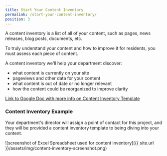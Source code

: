 ```yaml
---
title: Start Your Content Inventory
permalink: /start-your-content-inventory/
position: 3
---
```


A content inventory is a list of all of your content, such as pages, news releases, blog posts, documents, etc.

To truly understand your content and how to improve it for residents, you must assess each piece of content.

A content inventory we'll help your department discover:
* what content is currently on your site
* pageviews and other data for your content
* what content is out of date or no longer relevant
* how the content could be reorganized to improve clarity

[Link to Google Doc with more info on Content Inventory Template](https://docs.google.com/document/d/1xiqtInY8Ml8dPqIg6Hfgl5XhSgfzOSRHkTLrOutEt_E/edit#heading=h.wjqxedpgpsg6)

### Content Inventory Example

Your department's director will assign a point of contact for this project, and they will be provided a content inventory template to being diving into your content.

![screenshot of Excel Spreadsheet used for content inventory]({{ site.url }}/assets/img/content-inventory-screenshot.png)
